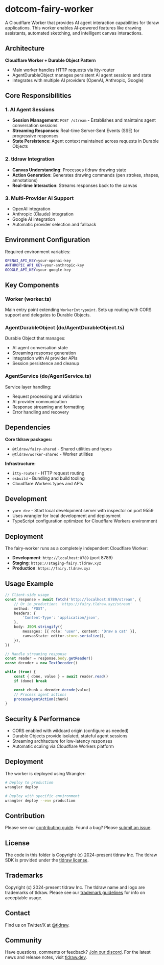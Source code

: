 # dotcom-fairy-worker

A Cloudflare Worker that provides AI agent interaction capabilities for tldraw applications. This worker enables AI-powered features like drawing assistants, automated sketching, and intelligent canvas interactions.

## Architecture

**Cloudflare Worker + Durable Object Pattern**

- Main worker handles HTTP requests via itty-router
- AgentDurableObject manages persistent AI agent sessions and state
- Integrates with multiple AI providers (OpenAI, Anthropic, Google)

## Core Responsibilities

### 1. AI Agent Sessions

- **Session Management**: `POST /stream` - Establishes and maintains agent conversation sessions
- **Streaming Responses**: Real-time Server-Sent Events (SSE) for progressive responses
- **State Persistence**: Agent context maintained across requests in Durable Objects

### 2. tldraw Integration

- **Canvas Understanding**: Processes tldraw drawing state
- **Action Generation**: Generates drawing commands (pen strokes, shapes, annotations)
- **Real-time Interaction**: Streams responses back to the canvas

### 3. Multi-Provider AI Support

- OpenAI integration
- Anthropic (Claude) integration
- Google AI integration
- Automatic provider selection and fallback

## Environment Configuration

Required environment variables:

```bash
OPENAI_API_KEY=your-openai-key
ANTHROPIC_API_KEY=your-anthropic-key
GOOGLE_API_KEY=your-google-key
```

## Key Components

### Worker (worker.ts)

Main entry point extending `WorkerEntrypoint`. Sets up routing with CORS support and delegates to Durable Objects.

### AgentDurableObject (do/AgentDurableObject.ts)

Durable Object that manages:

- AI agent conversation state
- Streaming response generation
- Integration with AI provider APIs
- Session persistence and cleanup

### AgentService (do/AgentService.ts)

Service layer handling:

- Request processing and validation
- AI provider communication
- Response streaming and formatting
- Error handling and recovery

## Dependencies

**Core tldraw packages:**

- `@tldraw/fairy-shared` - Shared utilities and types
- `@tldraw/worker-shared` - Worker utilities

**Infrastructure:**

- `itty-router` - HTTP request routing
- `esbuild` - Bundling and build tooling
- Cloudflare Workers types and APIs

## Development

- `yarn dev` - Start local development server with inspector on port 9559
- Uses wrangler for local development and deployment
- TypeScript configuration optimized for Cloudflare Workers environment

## Deployment

The fairy-worker runs as a completely independent Cloudflare Worker:

- **Development**: `http://localhost:8789` (port 8789)
- **Staging**: `https://staging-fairy.tldraw.xyz`
- **Production**: `https://fairy.tldraw.xyz`

## Usage Example

```typescript
// Client-side usage
const response = await fetch('http://localhost:8789/stream', {
	// Or in production: 'https://fairy.tldraw.xyz/stream'
	method: 'POST',
	headers: {
		'Content-Type': 'application/json',
	},
	body: JSON.stringify({
		messages: [{ role: 'user', content: 'Draw a cat' }],
		canvasState: editor.store.serialize(),
	}),
})

// Handle streaming response
const reader = response.body.getReader()
const decoder = new TextDecoder()

while (true) {
	const { done, value } = await reader.read()
	if (done) break

	const chunk = decoder.decode(value)
	// Process agent actions
	processAgentAction(chunk)
}
```

## Security & Performance

- CORS enabled with wildcard origin (configure as needed)
- Durable Objects provide isolated, stateful agent sessions
- Streaming architecture for low-latency responses
- Automatic scaling via Cloudflare Workers platform

## Deployment

The worker is deployed using Wrangler:

```bash
# Deploy to production
wrangler deploy

# Deploy with specific environment
wrangler deploy --env production
```

## Contribution

Please see our [contributing guide](https://github.com/tldraw/tldraw/blob/main/CONTRIBUTING.md). Found a bug? Please [submit an issue](https://github.com/tldraw/tldraw/issues/new).

## License

The code in this folder is Copyright (c) 2024-present tldraw Inc. The tldraw SDK is provided under the [tldraw license](https://github.com/tldraw/tldraw/blob/main/LICENSE.md).

## Trademarks

Copyright (c) 2024-present tldraw Inc. The tldraw name and logo are trademarks of tldraw. Please see our [trademark guidelines](https://github.com/tldraw/tldraw/blob/main/TRADEMARKS.md) for info on acceptable usage.

## Contact

Find us on Twitter/X at [@tldraw](https://twitter.com/tldraw).

## Community

Have questions, comments or feedback? [Join our discord](https://discord.tldraw.com/?utm_source=github&utm_medium=readme&utm_campaign=sociallink). For the latest news and release notes, visit [tldraw.dev](https://tldraw.dev).
